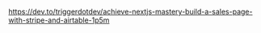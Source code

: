 https://dev.to/triggerdotdev/achieve-nextjs-mastery-build-a-sales-page-with-stripe-and-airtable-1p5m
